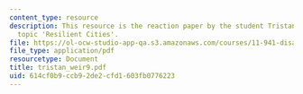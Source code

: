 ```yaml
---
content_type: resource
description: This resource is the reaction paper by the student Tristan Weir on the
  topic 'Resilient Cities'.
file: https://ol-ocw-studio-app-qa.s3.amazonaws.com/courses/11-941-disaster-vulnerability-and-resilience-spring-2005/614cf0b9ccb92de2cfd1603fb0776223_tristan_weir9.pdf
file_type: application/pdf
resourcetype: Document
title: tristan_weir9.pdf
uid: 614cf0b9-ccb9-2de2-cfd1-603fb0776223
---
```

